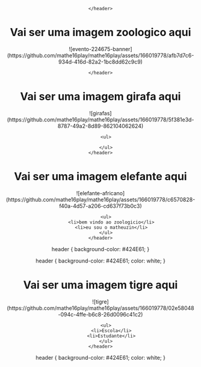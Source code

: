 <!DOCTYPE html>
<html lang="en">
<head>
    <meta charset="UTF-8">
    <meta http-equiv="X-UA-Compatible" content="IE=edge">
    <meta name="viewport" content="width=device-width, initial-scale=1.0">
    <title>Document</title>
</head>
<body>
   

</body>
</html>

<link rel="stylesheet" href="style.css">

<body>
    <header>

    </header>
</body>

<body>
    <header>
        <h1>Vai ser uma imagem zoologico aqui</h1>![evento-224675-banner](https://github.com/mathe16play/mathe16play/assets/166019778/afb7d7c6-934d-416d-82a2-1bc8dd62c9c9)

        
    </header>
</body>

<body>
    <header>
        <h1>Vai ser uma imagem girafa aqui</h1>![girafas](https://github.com/mathe16play/mathe16play/assets/166019778/5f381e3d-8787-49a2-8d89-862104062624)

        <ul>

        </ul>
    </header>

</body>

<body>
    <header>
        <h1>Vai ser uma imagem elefante aqui</h1>![elefante-africano](https://github.com/mathe16play/mathe16play/assets/166019778/c6570828-f40a-4d57-a206-cd637f73b0c3)

        <ul>
            <li>bem vindo ao zoologicio</li>
            <li>eu sou o matheuzin</li>
        </ul>
    </header>
</body>

header {
    background-color: #424E61;
}

header {
    background-color: #424E61;
    color: white;
}

<!DOCTYPE html>
<html lang="en">
<head>
    <meta charset="UTF-8">
    <meta http-equiv="X-UA-Compatible" content="IE=edge">
    <meta name="viewport" content="width=device-width, initial-scale=1.0">
    <title>Document</title>
    <link rel="stylesheet" href="style.css">
</head>
<body>
    <header>
        <h1>Vai ser uma imagem tigre aqui</h1>![tigre](https://github.com/mathe16play/mathe16play/assets/166019778/02e58048-094c-4ffe-b6c8-26d0096c41c2)

        <ul>
            <li>Escola</li>
            <li>Estudante</li>
        </ul>
    </header>

</body>
</html>

header {
    background-color: #424E61;
    color: white;
}

